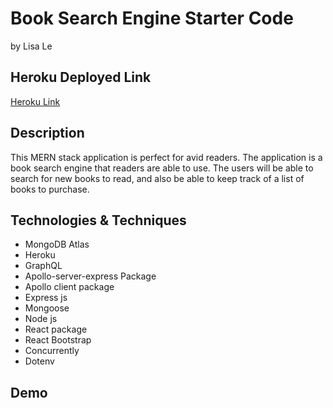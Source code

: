 # Book Search Engine Starter Code

by Lisa Le

## Heroku Deployed Link

[Heroku Link](https://secure-sierra-66769.herokuapp.com/)

## Description

This MERN stack application is perfect for avid readers. The application is a book search engine that readers are able to use. The users will be able to search for new books to read, and also be able to keep track of a list of books to purchase.

## Technologies & Techniques

- MongoDB Atlas
- Heroku
- GraphQL
- Apollo-server-express Package
- Apollo client package
- Express js
- Mongoose
- Node js
- React package
- React Bootstrap
- Concurrently
- Dotenv

## Demo
